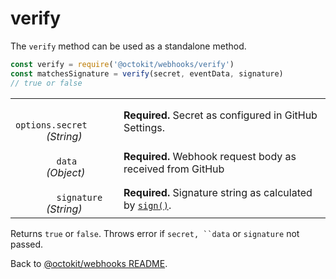 # verify

The `verify` method can be used as a standalone method.

```js
const verify = require('@octokit/webhooks/verify')
const matchesSignature = verify(secret, eventData, signature)
// true or false
```

<table width="100%">
  <tr>
    <td>
      <code>
        options.secret
      </code>
      <em>(String)</em>
    </td>
    <td>
      <strong>Required.</strong>
      Secret as configured in GitHub Settings.
    </td>
  </tr>
  <tr>
    <td>
      <code>
        data
      </code>
      <em>
        (Object)
      </em>
    </td>
    <td>
      <strong>Required.</strong>
      Webhook request body as received from GitHub
    </td>
  </tr>
  <tr>
    <td>
      <code>
        signature
      </code>
      <em>
        (String)
      </em>
    </td>
    <td>
      <strong>Required.</strong>
      Signature string as calculated by <code><a href="../sign">sign()</a></code>.
    </td>
  </tr>
</table>

Returns `true` or `false`. Throws error if `secret, ``data` or `signature` not passed.

Back to [@octokit/webhooks README](..).
